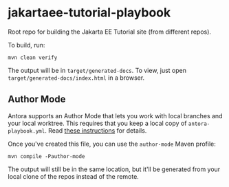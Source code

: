 # jakartaee-tutorial-playbook
Root repo for building the Jakarta EE Tutorial site (from different repos).

To build, run:

```
mvn clean verify
```

The output will be in `target/generated-docs`. To view, just open `target/generated-docs/index.html` in a browser.

## Author Mode

Antora supports an Author Mode that lets you work with local branches and your local worktree. This requires that you keep a local copy of `antora-playbook.yml`. Read [these instructions](https://docs.antora.org/antora/latest/playbook/author-mode/) for details. 

Once you've created this file, you can use the `author-mode` Maven profile:

```
mvn compile -Pauthor-mode
```

The output will still be in the same location, but it'll be generated from your local clone of the repos instead of the remote.
